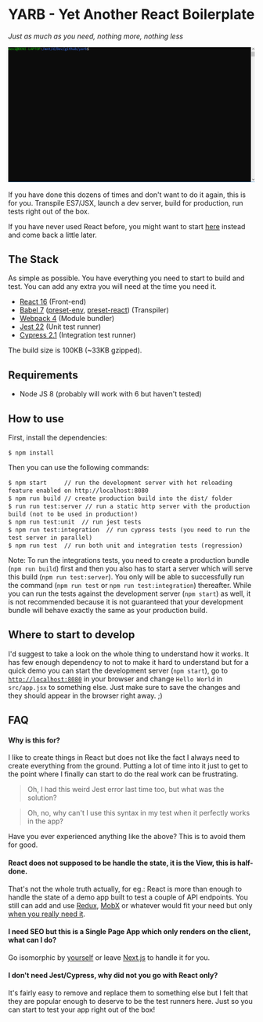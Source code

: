 # YARB - Yet Another React Boilerplate

*Just as much as you need, nothing more, nothing less*

![Set it up in seconds](https://github.com/denield/yarb/raw/master/yarb.gif)

If you have done this dozens of times and don't want to do it again, this is for you. Transpile ES7/JSX, launch a dev server, build for production, run tests right out of the box.

If you have never used React before, you might want to start [here](https://github.com/facebook/create-react-app) instead and come back a little later.

## The Stack

As simple as possible. You have everything you need to start to build and test. You can add any extra you will need at the time you need it.

- [React 16](https://reactjs.org/) (Front-end)
- [Babel 7](https://babeljs.io/) ([preset-env](https://github.com/babel/babel/tree/master/packages/babel-preset-env), [preset-react](https://github.com/babel/babel/tree/master/packages/babel-preset-react)) (Transpiler)
- [Webpack 4](https://webpack.js.org/) (Module bundler)
- [Jest 22](https://facebook.github.io/jest/) (Unit test runner)
- [Cypress 2.1](https://www.cypress.io/) (Integration test runner)

The build size is 100KB (~33KB gzipped).

## Requirements
- Node JS 8 (probably will work with 6 but haven't tested)

## How to use

First, install the dependencies:
```
$ npm install
```

Then you can use the following commands:

```
$ npm start     // run the development server with hot reloading feature enabled on http://localhost:8080
$ npm run build // create production build into the dist/ folder
$ run run test:server // run a static http server with the production build (not to be used in production!)
$ npm run test:unit  // run jest tests
$ npm run test:integration  // run cypress tests (you need to run the test server in parallel)
$ npm run test  // run both unit and integration tests (regression)
```

Note: To run the integrations tests, you need to create a production bundle (`npm run build`) first and then you also has to start a server which will serve this build (`npm run test:server`). You only will be able to successfully run the command (`npm run test` or `npm run test:integration`) thereafter. While you can run the tests against the development server (`npm start`) as well, it is not recommended because it is not guaranteed that your development bundle will behave exactly the same as your production build.

## Where to start to develop

I'd suggest to take a look on the whole thing to understand how it works. It has few enough dependency to not to make it hard to understand but for a quick demo you can start the development server (`npm start`), go to [`http://localhost:8080`](http://localhost:8080) in your browser and change `Hello World` in `src/app.jsx` to something else. Just make sure to save the changes and they should appear in the browser right away. ;)

## FAQ

#### Why is this for?

I like to create things in React but does not like the fact I always need to create everything from the ground. Putting a lot of time into it just to get to the point where I finally can start to do the real work can be frustrating.

> Oh, I had this weird Jest error last time too, but what was the solution?

> Oh, no, why can't I use this syntax in my test when it perfectly works in the app?

Have you ever experienced anything like the above? This is to avoid them for good.

#### React does not supposed to be handle the state, it is the View, this is half-done.

That's not the whole truth actually, for eg.: React is more than enough to handle the state of a demo app built to test a couple of API endpoints. You still can add and use [Redux](https://redux.js.org/), [MobX](https://mobx.js.org) or whatever would fit your need but only [when you really need it](https://redux.js.org/docs/faq/General.html#when-should-i-learn-redux).

#### I need SEO but this is a Single Page App which only renders on the client, what can I do?

Go isomorphic by [yourself](https://medium.com/@phoebe.greig/headache-free-isomorphic-app-tutorial-react-js-react-router-node-js-ssr-with-state-and-es6-797a8d8e493a) or leave [Next.js](https://learnnextjs.com/) to handle it for you.

#### I don't need Jest/Cypress, why did not you go with React only?

It's fairly easy to remove and replace them to something else but I felt that they are popular enough to deserve to be the test runners here. Just so you can start to test your app right out of the box!